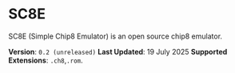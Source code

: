 # SC8E
SC8E (Simple Chip8 Emulator) is an open source chip8 emulator.

**Version**: `0.2 (unreleased)`
**Last Updated**: 19 July 2025
**Supported Extensions**: `.ch8`,`.rom`.
